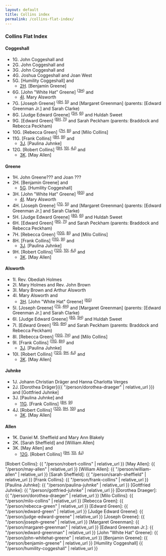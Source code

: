 ```yaml
---
layout: default
title: Collins index
permalink: /collins-flat-index/
---
```


### Collins Flat Index

#### Coggeshall

- 1G. John Coggeshall and
- 2G. John Coggeshall and
- 3G. John Coggeshall and
- 4G. Joshua Coggeshall and Joan West
- <a id="5G">5G</a>. [Humility Coggeshall] and
  - [2H]. [Benjamin Greene]
- <a id="6G">6G</a>. [John "White Hat" Greene] <sup>([3H])</sup> and
  - [4I]. Mary Alsworth
- <a id="7G">7G</a>. [Joseph Greene] <sup>([4H], [5I])</sup> and [Margaret Greenman] (parents: [Edward Greenman Jr.] and Sarah Clarke)
- <a id="8G">8G</a>. [Judge Edward Greene] <sup>([5H], [6I])</sup> and Huldah Sweet
- <a id="9G">9G</a>. [Edward Green] <sup>([6H], [7I])</sup> and Sarah Peckham (parents: Braddock and Rebecca Peckham)
- <a id="10G">10G</a>. [Rebecca Green] <sup>([7H], [8I])</sup> and [Milo Collins]
- <a id="11G">11G</a>. [Frank Collins] <sup>([8H], [9I])</sup> and
  - [3J]. [Paulina Juhnke]
- <a id="12G">12G</a>. [Robert Collins] <sup>([9H], [10I], [4J])</sup> and
  - [3K]. [May Allen]

#### Greene

- 1H. John Greene??? and Joan ???
- <a id="2H">2H</a>. [Benjamin Greene] and
  - [5G]. [Humility Coggeshall]
- <a id="3H">3H</a>. [John "White Hat" Greene] <sup>([6G])</sup> and
  - [4I]. Mary Alsworth
- <a id="4H">4H</a>. [Joseph Greene] <sup>([7G], [5I])</sup> and [Margaret Greenman] (parents: [Edward Greenman Jr.] and Sarah Clarke)
- <a id="5H">5H</a>. [Judge Edward Greene] <sup>([8G], [6I])</sup> and Huldah Sweet
- <a id="6H">6H</a>. [Edward Green] <sup>([9G], [7I])</sup> and Sarah Peckham (parents: Braddock and Rebecca Peckham)
- <a id="7H">7H</a>. [Rebecca Green] <sup>([10G], [8I])</sup> and [Milo Collins]
- <a id="8H">8H</a>. [Frank Collins] <sup>([11G], [9I])</sup> and
  - [3J]. [Paulina Juhnke]
- <a id="9H">9H</a>. [Robert Collins] <sup>([12G], [10I], [4J])</sup> and
  - [3K]. [May Allen]

#### Alsworth

- 1I. Rev. Obediah Holmes
- 2I. Mary Holmes and Rev. John Brown
- 3I. Mary Brown and Arthur Alsworth
- <a id="4I">4I</a>. Mary Alsworth and
  - [3H]. [John "White Hat" Greene] <sup>([6G])</sup>
- <a id="5I">5I</a>. [Joseph Greene] <sup>([7G], [4H])</sup> and [Margaret Greenman] (parents: [Edward Greenman Jr.] and Sarah Clarke)
- <a id="6I">6I</a>. [Judge Edward Greene] <sup>([8G], [5H])</sup> and Huldah Sweet
- <a id="7I">7I</a>. [Edward Green] <sup>([9G], [6H])</sup> and Sarah Peckham (parents: Braddock and Rebecca Peckham)
- <a id="8I">8I</a>. [Rebecca Green] <sup>([10G], [7H])</sup> and [Milo Collins]
- <a id="9I">9I</a>. [Frank Collins] <sup>([11G], [8H])</sup> and
  - [3J]. [Paulina Juhnke]
- <a id="10I">10I</a>. [Robert Collins] <sup>([12G], [9H], [4J])</sup> and
  - [3K]. [May Allen]

#### Juhnke

- 1J. Johann Christian Dräger and Hanna Charlotta Verges
- 2J. [Dorothea Dräger]({{ "/person/dorothea-draeger" | relative_url }}) and [Gottfried Juhnke]
- <a id="3J">3J</a>. [Paulina Juhnke] and
  - [11G]. [Frank Collins] <sup>([8H], [9I])</sup>
- <a id="4J">4J</a>. [Robert Collins] <sup>([12G], [9H], [10I])</sup> and
  - [3K]. [May Allen]

#### Allen

- 1K. Daniel M. Sheffield and Mary Ann Blakely
- 2K. [Sarah Sheffield] and [William Allen]
- <a id="3K">3K</a>. [May Allen] and
  - [12G]. [Robert Collins] <sup>([9H], [10I], [4J])</sup>

[5G]: #5G
[6G]: #6G
[7G]: #7G
[8G]: #8G
[9G]: #9G
[10G]: #10G
[11G]: #11G
[12G]: #12G

[2H]: #2H
[3H]: #3H
[4H]: #4H
[5H]: #5H
[6H]: #6H
[7H]: #7H
[8H]: #8H
[9H]: #9H

[4I]: #4I
[5I]: #5I
[6I]: #6I
[7I]: #7I
[8I]: #8I
[9I]: #9I
[10I]: #10I

[3J]: #3J
[4J]: #4J

[3K]: #3K


[Robert Collins]: {{ "/person/robert-collins" | relative_url }}
[May Allen]: {{ "/person/may-allen" | relative_url }}
[William Allen]: {{ "/person/william-allen" | relative_url }}
[Sarah Sheffield]: {{ "/person/sarah-sheffield" | relative_url }}
[Frank Collins]: {{ "/person/frank-collins" | relative_url }}
[Paulina Juhnke]: {{ "/person/paulina-juhnke" | relative_url }}
[Gottfried Juhnke]: {{ "/person/gottfried-juhnke" | relative_url }}
[Dorothea Draeger]: {{ "/person/dorothea-draeger" | relative_url }}
[Milo Collins]: {{ "/person/milo-collins" | relative_url }}
[Rebecca Green]: {{ "/person/rebecca-green" | relative_url }}
[Edward Green]: {{ "/person/edward-green" | relative_url }}
[Judge Edward Greene]: {{ "/person/judge-edward-greene" | relative_url }}
[Joseph Greene]: {{ "/person/joseph-greene" | relative_url }}
[Margaret Greenman]: {{ "/person/margaret-greenman" | relative_url }}
[Edward Greenman Jr.]: {{ "/person/edward-greenman" | relative_url }}
[John "White Hat" Greene]: {{ "/person/john-whitehat-greene" | relative_url }}
[Benjamin Greene]: {{ "/person/benjamin-greene" | relative_url }}
[Humility Coggeshall] {{ "/person/humility-coggeshall" | relative_url }}


